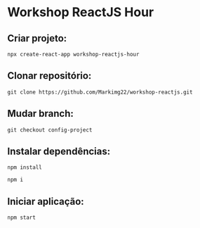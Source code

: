 # Workshop ReactJS Hour

## Criar projeto:
```
npx create-react-app workshop-reactjs-hour
```

## Clonar repositório:
```
git clone https://github.com/Markimg22/workshop-reactjs.git
```

## Mudar branch:
```
git checkout config-project
```

## Instalar dependências:
```
npm install
```
```
npm i
```

## Iniciar aplicação:
```
npm start
```
